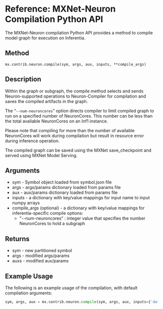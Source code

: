# Reference: MXNet-Neuron Compilation Python API

The MXNet-Neuron compilation Python API provides a method to compile model graph for execution on Inferentia.

## Method

`mx.contrib.neuron.compile(sym, args, aux, inputs, **compile_args)`

## Description

Within the graph or subgraph, the compile method selects and sends Neuron-supported operations to Neuron-Compiler for compilation and saves the compiled artifacts in the graph.  

The “`--num-neuroncores`” option directs compiler to limit compiled graph to run on a specified number of NeuronCores. This number can be less than the total available NeuronCores on an Inf1 instance.

Please note that compiling for more than the number of available NeuronCores will work during compilation but result in resource error during inference operation.

The compiled graph can be saved using the MXNet save_checkpoint and served using MXNet Model Serving.

## Arguments

* sym - Symbol object loaded from symbol.json file
* args - args/params dictionary loaded from params file
* aux - aux/params dictionary loaded from params file
* inputs - a dictionary with key/value mappings for input name to input numpy arrays
* compile_args (optional) - a dictionary with key/value mappings for inferentia-specific compile options:
    * "--num-neuroncores" : integer value that specifies the number NeuronCores to hold a subgraph

## Returns

* sym  - new partitioned symbol
* args - modified args/params
* auxs - modified aux/params

## Example Usage

The following is an example usage of the compilation, with default compilation arguments:

```python
sym, args, aux = mx.contrib.neuron.compile(sym, args, aux, inputs={'data' : img})
```
